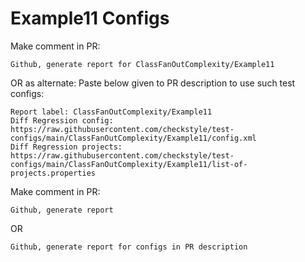 # Example11 Configs
Make comment in PR:
```
Github, generate report for ClassFanOutComplexity/Example11
```
OR as alternate:
Paste below given to PR description to use such test configs:
```
Report label: ClassFanOutComplexity/Example11
Diff Regression config: https://raw.githubusercontent.com/checkstyle/test-configs/main/ClassFanOutComplexity/Example11/config.xml
Diff Regression projects: https://raw.githubusercontent.com/checkstyle/test-configs/main/ClassFanOutComplexity/Example11/list-of-projects.properties
```
Make comment in PR:
```
Github, generate report
```
OR
```
Github, generate report for configs in PR description
```
